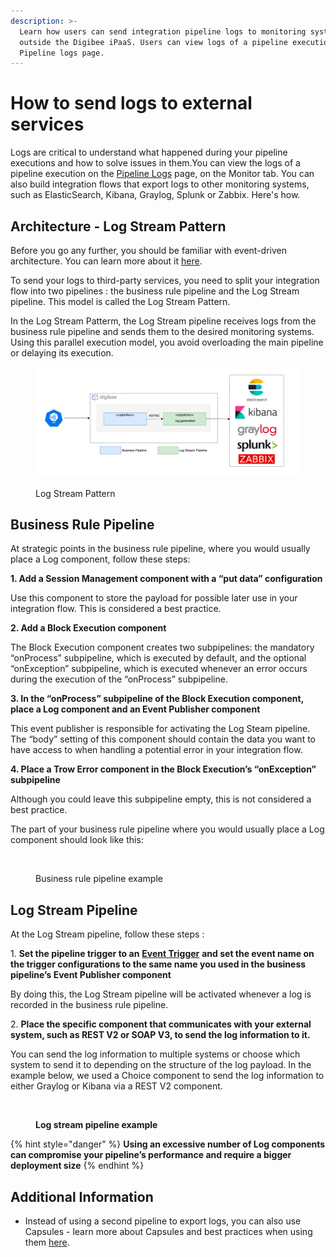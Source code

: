 ```yaml
---
description: >-
  Learn how users can send integration pipeline logs to monitoring systems
  outside the Digibee iPaaS. Users can view logs of a pipeline execution on the
  Pipeline logs page.
---
```


# How to send logs to external services

Logs are critical to understand what happened during your pipeline executions and how to solve issues in them.You can view the logs of a pipeline execution on the [Pipeline Logs](https://docs.digibee.com/documentation/monitor/pipeline-logs) page, on the Monitor tab. You can also build integration flows that export logs to other monitoring systems, such as ElasticSearch, Kibana, Graylog, Splunk or Zabbix. Here's how.

## **Architecture - Log Stream Pattern**

Before you go any further, you should be familiar with event-driven architecture. You can learn more about it [here](https://docs.digibee.com/documentation/tutorials-and-best-practices/event-oriented-architecture).&#x20;

To send your logs to third-party services, you need to split your integration flow into two pipelines : the business rule pipeline and the Log Stream pipeline. This model is called the Log Stream Pattern.&#x20;



In the Log Stream Patterm, the Log Stream pipeline receives logs from the business rule pipeline and sends them to the desired monitoring systems. Using this parallel execution model, you avoid overloading the main pipeline or delaying its execution.

<figure><img src="../.gitbook/assets/image (12).png" alt=""><figcaption><p>Log Stream Pattern</p></figcaption></figure>

## Business Rule Pipeline

At strategic points in the business rule pipeline, where you would usually place a Log component, follow these steps:

&#x20; **1. Add a Session Management component with a “put data” configuration**

Use this component to store the payload for possible later use in your integration flow. This is considered a best practice.

&#x20; **2. Add a Block Execution component**

The Block Execution component creates two subpipelines: the mandatory “onProcess” subpipeline, which is executed by default, and the optional “onException” subpipeline, which is executed whenever an error occurs during the execution of the “onProcess” subpipeline.

&#x20; **3. In the “onProcess” subpipeline of the Block Execution component, place a Log component and an Event Publisher component**

This event publisher is responsible for activating the Log Steam pipeline. The “body” setting of this component should contain the data you want to have access to when handling a potential error in your integration flow.

&#x20; **4. Place a Trow Error component in the Block Execution’s “onException” subpipeline**

Although you could leave this subpipeline empty, this is not considered a best practice.

The part of your business rule pipeline where you would usually place a Log component should look like this:

<figure><img src="https://lh6.googleusercontent.com/A4u4Bf5H8Wy5iquPkvig_ZDRLNE1_RjXQr-QRUj3LSKtB9aZiRCaRwMMpCWutbjc_AVMvACCz3uINArlYBS79qPbm-fwWxIbJ5AlWY_eksRR5LxFp3j6OdAxCFudwdZ4ImlBYGg_kNVhd3qvSOEFFQU" alt=""><figcaption><p>Business rule pipeline example</p></figcaption></figure>

## Log Stream Pipeline

At the Log Stream pipeline, follow these steps :

&#x20; 1\. **Set the pipeline trigger to an** [**Event Trigger**](https://docs.digibee.com/documentation/components/triggers/event-trigger?q=event+trigger) **and set the event name on the trigger configurations to the same name you used in the business pipeline’s Event Publisher component**

By doing this, the Log Stream pipeline will be activated whenever a log is recorded in the business rule pipeline.

&#x20; 2\. **Place the specific component that communicates with your external system, such as REST V2 or SOAP V3, to send the log information to it.**

You can send the log information to multiple systems or choose which system to send it to depending on the structure of the log payload. In the example below, we used a Choice component to send the log information to either Graylog or Kibana via a REST V2 component.

<figure><img src="https://lh3.googleusercontent.com/WEfxdMolymwlWYM3qZRBbDk67FKvyK5vG4fZRoU1xmM8ECqQQQu5JrHnvnXaDyxZyrCiepYz0vXQqbjEFU3QOh8aS6iolNJZtxeN61r7bz2iTFY2W8-QRDVEPYGiinN-b3qMfn75eYycbyi0uo7eUdo" alt=""><figcaption><p><strong>Log stream pipeline example</strong></p></figcaption></figure>

{% hint style="danger" %}
**Using an excessive number of Log components can compromise your pipeline’s performance and require a bigger deployment size**
{% endhint %}

## Additional Information

* &#x20;Instead of using a second pipeline to export logs, you can also use Capsules - learn more about Capsules and best practices when using them [here](https://docs.digibee.com/documentation/build/capsulas/capsules-faq).
